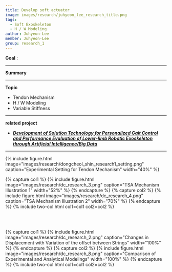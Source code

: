```yaml
---
title: Develop soft actuator
image: images/research/juhyeon_lee_research_title.png
tags:
  - Soft Exoskeleton
  - H / W Modeling
author: Juhyeon-Lee
member: Juhyeon-Lee
group: research_1
---
```

<!-- 연구목표 -->
**Goal** : 

***
<!-- 연구내용 -->
**Summary**


***

<!-- 연구키워드 -->
**Topic**    
 * Tendon Mechanism
 * H / W Modeling
 * Variable Stiffness



***
**related project** 
- [**_Development of Solution Technology for Personalized Gait Control and Performance Evaluation of Lower-limb Robotic Exoskeleton through Artificial Intelligence/Big Data_**](http://harco.hanyang.ac.kr/2022/04/28/project-voucher_iitp_gait_project.html)    
   
   
***

{%
  include figure.html
  image="images/research/dongcheol_shin_research1_setting.png"
  caption="Experimental Setting for Tendon Mechanism"
  width="40%"
%}

{% capture col1 %}
{%
  include figure.html
  image="images/research/dc_research_3.png"
  caption="TSA Mechanism Illustration 1"
  width="52%"
%}
{% endcapture %}
{% capture col2 %}
{%
  include figure.html
  image="images/research/dc_research_4.png"
  caption="TSA Mechanism Illustration 2"
  width="70%"
%}
{% endcapture %}
{% include two-col.html col1=col1 col2=col2 %}    



<br><br>




{% capture col1 %}
{%
  include figure.html
  image="images/research/dc_research_2.png"
  caption="Changes in Displacement with Variation of the offset between Strings"
  width="100%"
%}
{% endcapture %}
{% capture col2 %}
{%
  include figure.html
  image="images/research/dc_research_8.png"
  caption="Comparison of Experimental and Analytical Modelings"
  width="100%"
%}
{% endcapture %}
{% include two-col.html col1=col1 col2=col2 %}


